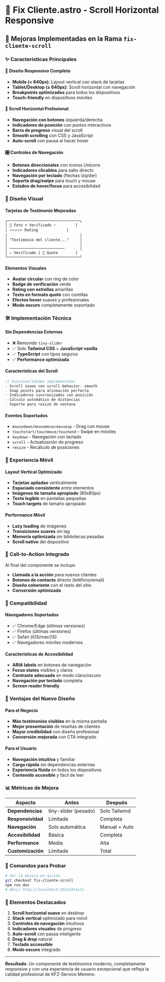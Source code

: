 # 🎯 Fix Cliente.astro - Scroll Horizontal Responsive

## 🚀 Mejoras Implementadas en la Rama `fix-cliente-scroll`

### ✨ Características Principales

#### 📱 **Diseño Responsivo Completo**
- **Mobile (< 640px)**: Layout vertical con stack de tarjetas
- **Tablet/Desktop (≥ 640px)**: Scroll horizontal con navegación
- **Breakpoints optimizados** para todos los dispositivos
- **Touch-friendly** en dispositivos móviles

#### 🎨 **Scroll Horizontal Profesional**
- **Navegación con botones** izquierda/derecha
- **Indicadores de posición** con puntos interactivos
- **Barra de progreso** visual del scroll
- **Smooth scrolling** con CSS y JavaScript
- **Auto-scroll** con pausa al hacer hover

#### 🎛️ **Controles de Navegación**
- **Botones direccionales** con iconos Unicons
- **Indicadores clicables** para salto directo
- **Navegación por teclado** (flechas izq/der)
- **Soporte drag/swipe** para touch y mouse
- **Estados de hover/focus** para accesibilidad

### 🎨 Diseño Visual

#### **Tarjetas de Testimonio Mejoradas**
```
┌─────────────────────────────────┐
│ 👤 Foto + Verificado ✓         │
│ ⭐⭐⭐⭐⭐ Rating             │
│                                 │
│ "Testimonio del cliente..."     │
│                                 │
│ ─────────────────────────       │
│ ✓ Verificado | 💬 Quote        │
└─────────────────────────────────┘
```

#### **Elementos Visuales**
- **Avatar circular** con ring de color
- **Badge de verificación** verde
- **Rating con estrellas** amarillas
- **Texto en formato quote** con comillas
- **Efectos hover** suaves y profesionales
- **Modo oscuro** completamente soportado

### 🛠️ Implementación Técnica

#### **Sin Dependencias Externas**
- ❌ Removido `tiny-slider`
- ✅ Solo **Tailwind CSS** + **JavaScript vanilla**
- ✅ **TypeScript** con tipos seguros
- ✅ **Performance optimizada**

#### **Características del Scroll**
```typescript
// Funcionalidades implementadas
- Scroll suave con scroll-behavior: smooth
- Snap points para alineación perfecta
- Indicadores sincronizados con posición
- Cálculo automático de distancias
- Soporte para resize de ventana
```

#### **Eventos Soportados**
- `mousedown/mousemove/mouseup` - Drag con mouse
- `touchstart/touchmove/touchend` - Swipe en móviles
- `keydown` - Navegación con teclado
- `scroll` - Actualización de progreso
- `resize` - Recálculo de posiciones

### 📱 Experiencia Móvil

#### **Layout Vertical Optimizado**
- **Tarjetas apiladas** verticalmente
- **Espaciado consistente** entre elementos
- **Imágenes de tamaño apropiado** (80x80px)
- **Texto legible** en pantallas pequeñas
- **Touch targets** de tamaño apropiado

#### **Performance Móvil**
- **Lazy loading** de imágenes
- **Transiciones suaves** sin lag
- **Memoria optimizada** sin bibliotecas pesadas
- **Scroll nativo** del dispositivo

### 🎯 Call-to-Action Integrado

Al final del componente se incluye:
- **Llamada a la acción** para nuevos clientes
- **Botones de contacto** directo (teléfono/email)
- **Diseño coherente** con el resto del sitio
- **Conversión optimizada**

### 🔄 Compatibilidad

#### **Navegadores Soportados**
- ✅ Chrome/Edge (últimas versiones)
- ✅ Firefox (últimas versiones)
- ✅ Safari (iOS/macOS)
- ✅ Navegadores móviles modernos

#### **Características de Accesibilidad**
- **ARIA labels** en botones de navegación
- **Focus states** visibles y claros
- **Contraste adecuado** en modo claro/oscuro
- **Navegación por teclado** completa
- **Screen reader friendly**

### 🚀 Ventajas del Nuevo Diseño

#### **Para el Negocio**
- **Más testimonios visibles** en la misma pantalla
- **Mejor presentación** de reseñas de clientes
- **Mayor credibilidad** con diseño profesional
- **Conversión mejorada** con CTA integrado

#### **Para el Usuario**
- **Navegación intuitiva** y familiar
- **Carga rápida** sin dependencias externas
- **Experiencia fluida** en todos los dispositivos
- **Contenido accesible** y fácil de leer

### 📊 Métricas de Mejora

| Aspecto | Antes | Después |
|---------|-------|---------|
| **Dependencias** | tiny-slider (pesado) | Solo Tailwind |
| **Responsividad** | Limitada | Completa |
| **Navegación** | Solo automática | Manual + Auto |
| **Accesibilidad** | Básica | Completa |
| **Performance** | Media | Alta |
| **Customización** | Limitada | Total |

### 🔧 Comandos para Probar

```bash
# Ver la mejora en acción
git checkout fix-cliente-scroll
npm run dev
# Abrir http://localhost:4323/#testi
```

### 🎨 Elementos Destacados

1. **Scroll horizontal suave** en desktop
2. **Stack vertical** optimizado para móvil
3. **Controles de navegación** intuitivos
4. **Indicadores visuales** de progreso
5. **Auto-scroll** con pausa inteligente
6. **Drag & drop** natural
7. **Teclado accessible**
8. **Modo oscuro** integrado

---

**Resultado**: Un componente de testimonios moderno, completamente responsive y con una experiencia de usuario excepcional que refleja la calidad profesional de KFZ-Service Memmo.
